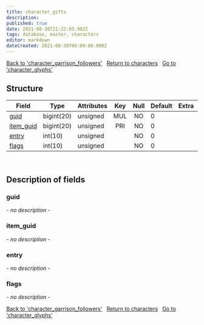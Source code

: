 ```yaml
---
title: character_gifts
description: 
published: true
date: 2021-08-30T21:22:03.982Z
tags: database, master, characters
editor: markdown
dateCreated: 2021-08-30T06:00:00.000Z
---
```


<a href="https://dev.trinitycore.info/en/database/master/characters/character_garrison_followers" class="mt-5 v-btn v-btn--depressed v-btn--flat v-btn--outlined theme--light v-size--default darkblue--text text--lighten-3"><span class="v-btn__content"><i aria-hidden="true" class="v-icon notranslate v-icon--left mdi mdi-arrow-left theme--light"></i><span>Back to 'character_garrison_followers'</span></span></a>&nbsp;&nbsp;&nbsp;<a href="https://dev.trinitycore.info/en/database/master/characters/home" class="mt-5 v-btn v-btn--depressed v-btn--flat v-btn--outlined theme--light v-size--default darkblue--text text--lighten-3"><span class="v-btn__content"><i aria-hidden="true" class="v-icon notranslate v-icon--left mdi mdi-home-outline theme--light"></i><span>Return to characters</span></span></a>&nbsp;&nbsp;&nbsp;<a href="https://dev.trinitycore.info/en/database/master/characters/character_glyphs" class="mt-5 v-btn v-btn--depressed v-btn--flat v-btn--outlined theme--light v-size--default darkblue--text text--lighten-3"><span class="v-btn__content"><span>Go to 'character_glyphs'</span><i aria-hidden="true" class="v-icon notranslate v-icon--right mdi mdi-arrow-right theme--light"></i></span></a>

## Structure

| Field | Type | Attributes | Key | Null | Default | Extra | Comment |
| --- | --- | --- | :---: | :---: | --- | --- | --- |
| [guid](#guid) | bigint(20) | unsigned | MUL | NO | 0 |  |  |
| [item_guid](#item_guid) | bigint(20) | unsigned | PRI | NO | 0 |  |  |
| [entry](#entry) | int(10) | unsigned |  | NO | 0 |  |  |
| [flags](#flags) | int(10) | unsigned |  | NO | 0 |  |  |
&nbsp;
## Description of fields

### guid
*- no description -*
&nbsp;

### item_guid
*- no description -*
&nbsp;

### entry
*- no description -*
&nbsp;

### flags
*- no description -*
&nbsp;

<a href="https://dev.trinitycore.info/en/database/master/characters/character_garrison_followers" class="mt-5 v-btn v-btn--depressed v-btn--flat v-btn--outlined theme--light v-size--default darkblue--text text--lighten-3"><span class="v-btn__content"><i aria-hidden="true" class="v-icon notranslate v-icon--left mdi mdi-arrow-left theme--light"></i><span>Back to 'character_garrison_followers'</span></span></a>&nbsp;&nbsp;&nbsp;<a href="https://dev.trinitycore.info/en/database/master/characters/home" class="mt-5 v-btn v-btn--depressed v-btn--flat v-btn--outlined theme--light v-size--default darkblue--text text--lighten-3"><span class="v-btn__content"><i aria-hidden="true" class="v-icon notranslate v-icon--left mdi mdi-home-outline theme--light"></i><span>Return to characters</span></span></a>&nbsp;&nbsp;&nbsp;<a href="https://dev.trinitycore.info/en/database/master/characters/character_glyphs" class="mt-5 v-btn v-btn--depressed v-btn--flat v-btn--outlined theme--light v-size--default darkblue--text text--lighten-3"><span class="v-btn__content"><span>Go to 'character_glyphs'</span><i aria-hidden="true" class="v-icon notranslate v-icon--right mdi mdi-arrow-right theme--light"></i></span></a>

